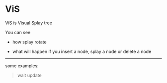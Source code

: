 # ViS

ViS is Visual Splay tree

You can see 

* how splay rotate


* what will happen if you insert a node, splay a node or delete a node

---

some examples:

> wait update